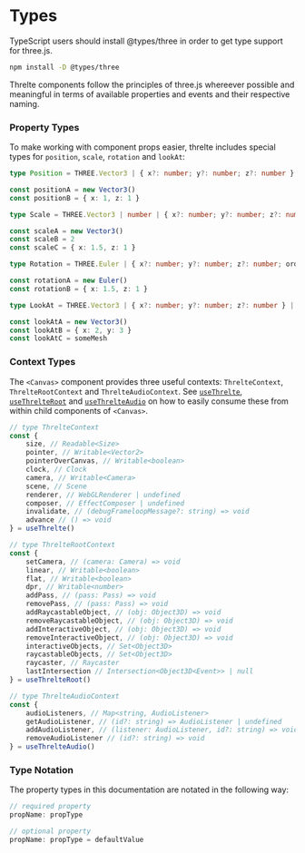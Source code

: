 # Types

TypeScript users should install @types/three in order to get type support for three.js.

```bash copy
npm install -D @types/three
```

Threlte components follow the principles of three.js whereever possible and meaningful in terms of available properties and events and their respective naming.

### Property Types

To make working with component props easier, threlte includes special types for `position`, `scale`, `rotation` and `lookAt`:

```ts
type Position = THREE.Vector3 | { x?: number; y?: number; z?: number }

const positionA = new Vector3()
const positionB = { x: 1, z: 1 }

type Scale = THREE.Vector3 | number | { x?: number; y?: number; z?: number }

const scaleA = new Vector3()
const scaleB = 2
const scaleC = { x: 1.5, z: 1 }

type Rotation = THREE.Euler | { x?: number; y?: number; z?: number; order?: THREE.Euler['order'] }

const rotationA = new Euler()
const rotationB = { x: 1.5, z: 1 }

type LookAt = THREE.Vector3 | { x?: number; y?: number; z?: number } | THREE.Object3D

const lookAtA = new Vector3()
const lookAtB = { x: 2, y: 3 }
const lookAtC = someMesh
```

### Context Types

The `<Canvas>` component provides three useful contexts: `ThrelteContext`, `ThrelteRootContext` and `ThrelteAudioContext`.
See [`useThrelte`](/core/use-threlte), [`useThrelteRoot`](/core/use-threlte-root) and [`useThrelteAudio`](/core/use-threlte-audio) on how to easily consume these from within child components of `<Canvas>`.

```ts
// type ThrelteContext
const {
	size, // Readable<Size>
	pointer, // Writable<Vector2>
	pointerOverCanvas, // Writable<boolean>
	clock, // Clock
	camera, // Writable<Camera>
	scene, // Scene
	renderer, // WebGLRenderer | undefined
	composer, // EffectComposer | undefined
	invalidate, // (debugFrameloopMessage?: string) => void
	advance // () => void
} = useThrelte()

// type ThrelteRootContext
const {
	setCamera, // (camera: Camera) => void
	linear, // Writable<boolean>
	flat, // Writable<boolean>
	dpr, // Writable<number>
	addPass, // (pass: Pass) => void
	removePass, // (pass: Pass) => void
	addRaycastableObject, // (obj: Object3D) => void
	removeRaycastableObject, // (obj: Object3D) => void
	addInteractiveObject, // (obj: Object3D) => void
	removeInteractiveObject, // (obj: Object3D) => void
	interactiveObjects, // Set<Object3D>
	raycastableObjects, // Set<Object3D>
	raycaster, // Raycaster
	lastIntersection // Intersection<Object3D<Event>> | null
} = useThrelteRoot()

// type ThrelteAudioContext
const {
	audioListeners, // Map<string, AudioListener>
	getAudioListener, // (id?: string) => AudioListener | undefined
	addAudioListener, // (listener: AudioListener, id?: string) => void
	removeAudioListener // (id?: string) => void
} = useThrelteAudio()
```

### Type Notation

The property types in this documentation are notated in the following way:

```ts
// required property
propName: propType

// optional property
propName: propType = defaultValue
```
